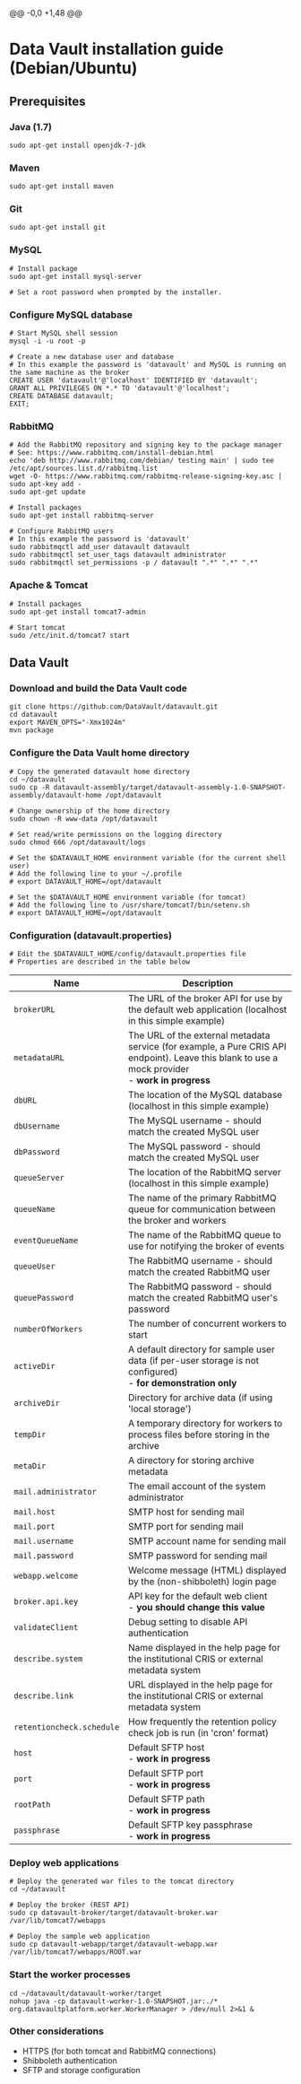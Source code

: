 @@ -0,0 +1,48 @@
# Data Vault installation guide (Debian/Ubuntu)

## Prerequisites

### Java (1.7)
```
sudo apt-get install openjdk-7-jdk
```

### Maven
```
sudo apt-get install maven
```

### Git
```
sudo apt-get install git
```

### MySQL
```
# Install package
sudo apt-get install mysql-server

# Set a root password when prompted by the installer.
```

### Configure MySQL database
```
# Start MySQL shell session
mysql -i -u root -p

# Create a new database user and database
# In this example the password is 'datavault' and MySQL is running on the same machine as the broker
CREATE USER 'datavault'@'localhost' IDENTIFIED BY 'datavault';
GRANT ALL PRIVILEGES ON *.* TO 'datavault'@'localhost';
CREATE DATABASE datavault;
EXIT;
```

### RabbitMQ
```
# Add the RabbitMQ repository and signing key to the package manager
# See: https://www.rabbitmq.com/install-debian.html
echo 'deb http://www.rabbitmq.com/debian/ testing main' | sudo tee /etc/apt/sources.list.d/rabbitmq.list
wget -O- https://www.rabbitmq.com/rabbitmq-release-signing-key.asc | sudo apt-key add -
sudo apt-get update

# Install packages
sudo apt-get install rabbitmq-server

# Configure RabbitMQ users
# In this example the password is 'datavault'
sudo rabbitmqctl add_user datavault datavault
sudo rabbitmqctl set_user_tags datavault administrator
sudo rabbitmqctl set_permissions -p / datavault ".*" ".*" ".*"
```

### Apache & Tomcat
```
# Install packages
sudo apt-get install tomcat7-admin

# Start tomcat
sudo /etc/init.d/tomcat7 start
```

## Data Vault

### Download and build the Data Vault code
```
git clone https://github.com/DataVault/datavault.git
cd datavault
export MAVEN_OPTS="-Xmx1024m"
mvn package
```

### Configure the Data Vault home directory
```
# Copy the generated datavault home directory
cd ~/datavault
sudo cp -R datavault-assembly/target/datavault-assembly-1.0-SNAPSHOT-assembly/datavault-home /opt/datavault

# Change ownership of the home directory
sudo chown -R www-data /opt/datavault

# Set read/write permissions on the logging directory
sudo chmod 666 /opt/datavault/logs

# Set the $DATAVAULT_HOME environment variable (for the current shell user)
# Add the following line to your ~/.profile
# export DATAVAULT_HOME=/opt/datavault

# Set the $DATAVAULT_HOME environment variable (for tomcat)
# Add the following line to /usr/share/tomcat7/bin/setenv.sh
# export DATAVAULT_HOME=/opt/datavault
```

### Configuration (datavault.properties)
```
# Edit the $DATAVAULT_HOME/config/datavault.properties file
# Properties are described in the table below
```

| Name | Description |
| ------------- | ------------- |
| `brokerURL`  | The URL of the broker API for use by the default web application (localhost in this simple example) |
| `metadataURL` | The URL of the external metadata service (for example, a Pure CRIS API endpoint). Leave this blank to use a mock provider <br> - **work in progress** |
| `dbURL` | The location of the MySQL database (localhost in this simple example) |
| `dbUsername` | The MySQL username - should match the created MySQL user |
| `dbPassword` | The MySQL password - should match the created MySQL user |
| `queueServer` | The location of the RabbitMQ server (localhost in this simple example) |
| `queueName` | The name of the primary RabbitMQ queue for communication between the broker and workers |
| `eventQueueName` | The name of the RabbitMQ queue to use for notifying the broker of events |
| `queueUser` | The RabbitMQ username - should match the created RabbitMQ user |
| `queuePassword` | The RabbitMQ password - should match the created RabbitMQ user's password |
| `numberOfWorkers` | The number of concurrent workers to start |
| `activeDir` | A default directory for sample user data (if per-user storage is not configured) <br> - **for demonstration only** |
| `archiveDir` | Directory for archive data (if using 'local storage') |
| `tempDir` | A temporary directory for workers to process files before storing in the archive |
| `metaDir` | A directory for storing archive metadata |
| `mail.administrator` | The email account of the system administrator |
| `mail.host` | SMTP host for sending mail |
| `mail.port` | SMTP port for sending mail |
| `mail.username` | SMTP account name for sending mail |
| `mail.password` | SMTP password for sending mail |
| `webapp.welcome` | Welcome message (HTML) displayed by the (non-shibboleth) login page |
| `broker.api.key` | API key for the default web client <br> - **you should change this value** |
| `validateClient` | Debug setting to disable API authentication |
| `describe.system` | Name displayed in the help page for the institutional CRIS or external metadata system |
| `describe.link` | URL displayed in the help page for the institutional CRIS or external metadata system |
| `retentioncheck.schedule` | How frequently the retention policy check job is run (in 'cron' format) |
| `host` | Default SFTP host <br> - **work in progress** |
| `port` | Default SFTP port <br> - **work in progress** |
| `rootPath` | Default SFTP path <br> - **work in progress** |
| `passphrase` | Default SFTP key passphrase <br> - **work in progress** |

### Deploy web applications
```
# Deploy the generated war files to the tomcat directory
cd ~/datavault

# Deploy the broker (REST API)
sudo cp datavault-broker/target/datavault-broker.war /var/lib/tomcat7/webapps

# Deploy the sample web application
sudo cp datavault-webapp/target/datavault-webapp.war /var/lib/tomcat7/webapps/ROOT.war
```

### Start the worker processes
```
cd ~/datavault/datavault-worker/target
nohup java -cp datavault-worker-1.0-SNAPSHOT.jar:./* org.datavaultplatform.worker.WorkerManager > /dev/null 2>&1 &
```

### Other considerations
* HTTPS (for both tomcat and RabbitMQ connections)
* Shibboleth authentication
* SFTP and storage configuration
